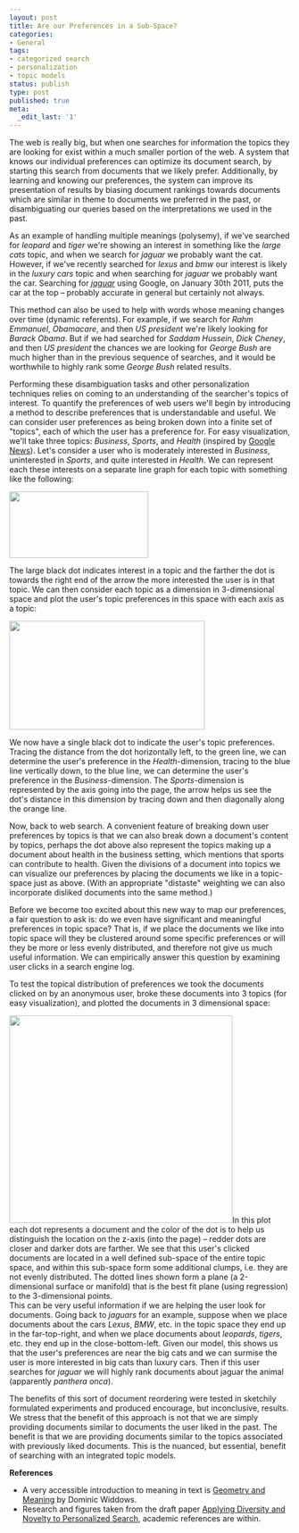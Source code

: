 ```yaml
---
layout: post
title: Are our Preferences in a Sub-Space?
categories:
- General
tags:
- categorized search
- personalization
- topic models
status: publish
type: post
published: true
meta:
  _edit_last: '1'
---
```

The web is really big, but when one searches for information the topics they are looking for exist within a much smaller portion of the web.  A system that knows our individual preferences can optimize its document search, by starting this search from documents that we likely prefer.  Additionally, by learning and knowing our preferences, the system can improve its presentation of results by biasing document rankings towards documents which are similar in theme to documents we preferred in the past, or disambiguating our queries based on the interpretations we used in the past.

As an example of handling multiple meanings (polysemy), if we've searched for <em>leopard</em> and <em>tiger</em> we're showing an interest in something like the <em>large cats</em> topic, and when we search for <em>jaguar</em> we probably want the cat.  However, if we've recently searched for <em>lexus</em> and <em>bmw</em> our interest is likely in the <em>luxury cars</em> topic and when searching for <em>jaguar</em> we probably want the car.  Searching for <em><a id="oc:2" title="jaguar" href="http://www.google.com/search?q=jaguar">jaguar</a></em> using Google, on January 30th 2011, puts the car at the top &ndash; probably accurate in general but certainly not always.

This method can also be used to help with words whose meaning changes over  time (dynamic referents).  For example, if we search for <em>Rahm Emmanuel</em>, <em>Obamacare</em>, and then <em>US president</em> we're likely looking for <em>Barack Obama</em>.  But if we had searched for <em>Saddam Hussein</em>, <em>Dick Cheney</em>, and then <em>US president</em> the chances we are looking for <em>George Bush</em> are much higher than in the previous sequence of searches, and it would be worthwhile to highly rank some <em>George Bush</em> related results.

Performing these disambiguation tasks and other personalization techniques relies on coming to an understanding of the searcher's topics of interest.  To quantify the preferences of web users we'll begin by introducing a method to describe preferences that is understandable and useful.  We can consider user preferences as being broken down into a finite set of  "topics", each of which the user has a preference for.  For easy visualization, we'll take three topics: <em>Business</em>, <em>Sports</em>, and <em>Health</em> (inspired by <a id="y71b" title="Google News" href="http://news.google.com/">Google News</a>).  Let's consider a user who is moderately interested in <em>Business</em>, uninterested in <em>Sports</em>, and quite interested in <em>Health</em>.  We can represent each these interests on a separate line graph for each topic with something like the following:

<img class="aligncenter" title="Parallel Topics" src="http://d.helioid.com/images/fig1_parallel_topics.png" alt="" width="249" height="119" />

The large black dot indicates interest in a topic and the farther the dot is towards the right end of the arrow the more interested the user is in that topic.  We can then consider each topic as a dimension in 3-dimensional space and plot the user's topic preferences in this space with each axis as a topic:

<img class="aligncenter" title="Topic Space" src="http://d.helioid.com/images/fig2_space_topics.png" alt="" width="350" height="195" />

We now have a single black dot to indicate the user's topic preferences.  Tracing the distance from the dot horizontally left, to the green line,  we can determine the user's preference in the <em>Health</em>-dimension, tracing to the blue line vertically down, to the blue line, we can determine the user's preference in the <em>Business</em>-dimension.  The <em>Sports</em>-dimension is represented by the axis going into the page, the arrow helps us see the dot's distance in this dimension by tracing down and then diagonally along the orange line.

Now, back to web  search.  A convenient feature of breaking down user preferences by topics is that we can also break down a document's content by topics,  perhaps the dot above also represent the topics making up a document about health in the business setting, which mentions that sports can  contribute to health.  Given the divisions of a document into topics we can visualize our preferences by placing the documents we like in a  topic-space just as above.  (With an appropriate "distaste"  weighting we can also incorporate disliked documents into the same method.)

Before we become too excited about this new way to map our preferences, a fair question to ask is: do we even have significant and meaningful preferences in topic space?  That is, if we place the documents we like into topic space will they be clustered around some specific preferences or will they be more or less evenly distributed, and therefore not give us much useful information.  We can empirically answer this question by examining user clicks in a search engine log.

To test the topical distribution of preferences we took the documents clicked on by an anonymous user, broke these documents into 3 topics (for easy visualization), and plotted the documents in 3 dimensional space:
<div id="utf:"><img class="aligncenter" title="Personalized Topics" src="http://d.helioid.com/images/ls_personalized.png" alt="" width="400" height="372" />In this plot each dot represents a document and the color of the dot is to help us distinguish the location on the z-axis (into the page) &ndash; redder dots are closer and darker dots are farther.  We see that this user's clicked documents are located in a well defined sub-space of the  entire topic space, and within this sub-space form some additional clumps, i.e. they are not evenly distributed.  The dotted lines shown form a plane (a 2-dimensional surface or manifold) that is the best fit plane  (using regression) to the 3-dimensional points.</div>
This can be very useful information if we are helping the user look for documents.  Going back to <em>jaguars</em> for an example, suppose when we place documents about the cars <em>Lexus</em>, <em>BMW</em>, etc. in the topic space they end up in the far-top-right, and when we place documents about <em>leopards</em>, <em>tigers</em>,  etc. they end up in the close-bottom-left.  Given our model, this shows us that the user's preferences are near the big cats and we can surmise the user is more interested in big cats than luxury cars.  Then if this user searches for <em>jaguar</em> we will highly rank documents about jaguar the animal (apparently <em>panthera onca</em>).

The benefits of this sort of document reordering were tested in sketchily  formulated experiments and produced encourage, but inconclusive, results.  We stress that the benefit of this approach is not that we are simply providing documents similar to documents the user liked in the past.  The benefit is that we are providing documents similar to the topics associated with previously liked documents.  This is the nuanced, but essential, benefit of searching with an integrated topic models.

<strong>References</strong>
<ul>
	<li> A very accessible introduction to meaning in text is <a id="cwih" title="Geometry and Meaning" href="http://csli-publications.stanford.edu/site/1575864487.shtml">Geometry and Meaning</a> by Dominic Widdows.</li>
	<li>Research and figures taken from the draft paper <a id="r13_" title="Applying Diversity and Novelty to Personalized Search" href="http://peet.ldee.org/projects/graduate/personalized-search-topics/">Applying Diversity and Novelty to Personalized Search</a>, academic references are within.</li>
</ul>
